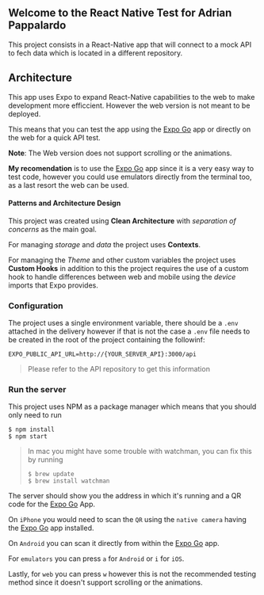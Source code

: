 ## Welcome to the React Native Test for Adrian Pappalardo

This project consists in a React-Native app that will connect to a mock API to fech data which is located in a different repository.

## Architecture
This app uses Expo to expand React-Native capabilities to the web to make development more efficcient.
However the web version is not meant to be deployed.

This means that you can test the app using the [Expo Go](https://expo.dev/go) app or directly on the web for a quick API test.

__Note__: The Web version does not support scrolling or the animations.

__My recomendation__ is to use the [Expo Go](https://expo.dev/go) app since it is a very easy way to test code, however you could use emulators directly from the terminal too, as a last resort the web can be used.

#### Patterns and Architecture Design

This project was created using __Clean Architecture__ with _separation of concerns_ as the main goal.

For managing _storage_ and _data_ the project uses __Contexts__.

For managing the _Theme_ and other custom variables the project uses __Custom Hooks__ in addition to this the project requires the use of a custom hook to handle differences between web and mobile using the _device_ imports that Expo provides.

### Configuration

The project uses a single environment variable, there should be a `.env` attached in the delivery however if that is not the case a `.env` file needs to be created in the root of the project containing the followinf:

```
EXPO_PUBLIC_API_URL=http://{YOUR_SERVER_API}:3000/api
```

> Please refer to the API repository to get this information

### Run the server
This project uses NPM as a package manager which means that you should only need to run 

```
$ npm install
$ npm start
```

> In mac you might have some trouble with watchman, you can fix this by running
> ```
> $ brew update
> $ brew install watchman
> ```

The server should show you the address in which it's running and a QR code for the [Expo Go](https://expo.dev/go) App.

On `iPhone` you would need to scan the `QR` using the `native camera` having the [Expo Go](https://expo.dev/go) app installed. 

On `Android` you can scan it directly from within the [Expo Go](https://expo.dev/go) app.

For `emulators` you can press `a` for `Android` or `i` for `iOS`.

Lastly, for `web` you can press `w` however this is not the recommended testing method since it doesn't support scrolling or the animations.